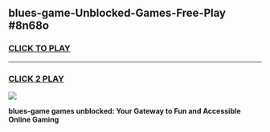 
## blues-game-Unblocked-Games-Free-Play #8n68o
<h3>
<a href="https://us.freeplayer.one?title=blues-game&ref=9M">CLICK TO PLAY</a></h3>
<hr>

<h3>
<a href="https://us.freeplayer.one?title=blues-game&ref=9M">CLICK 2 PLAY</a>
  
</h3>

<a href="https://us.freeplayer.one?title=blues-game&ref=9M"><img src="https://clearcache.store/games.png"></a>


**blues-game games unblocked: Your Gateway to Fun and Accessible Online Gaming**
